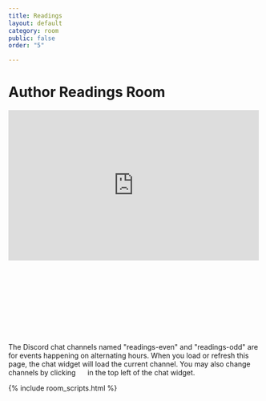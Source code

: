 ```yaml
---
title: Readings
layout: default
category: room
public: false
order: "5"

---
```

# Author Readings Room

<iframe src="https://player.twitch.tv/?channel=columbus2020nasfic&parent=www.columbus2020nasfic.org" frameborder="0" allowfullscreen="true" scrolling="no" height="300" width="500" class="nasfic-video"></iframe>

<iframe frameborder="0" class="nasfic-chat">
</iframe>

The Discord chat channels named "readings-even" and "readings-odd" are for
events happening on alternating hours. When you load or refresh this page, the
chat widget will load the current channel. You may also change channels by clicking
<span class="hamburger-menu-image">    </span>
in the top left of the chat widget.

<script src="https://unpkg.com/dayjs@1.8.21/dayjs.min.js"></script>
<script>
const even = "743859917340803102";
const odd = "743859953445372021";
</script>
{% include room_scripts.html %}